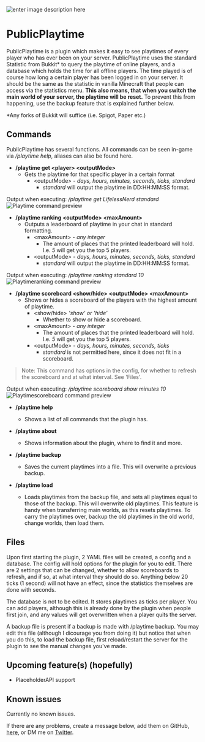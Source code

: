 ![enter image description here](https://i.imgur.com/YcSSgNX.png)
# PublicPlaytime 

PublicPlaytime is a plugin which makes it easy to see playtimes of every player who has ever been on your server. PublicPlaytime uses the standard Statistic from Bukkit* to query the playtime of online players, and a database which holds the time for all offline players. The time played is of course how long a certain player has been logged in on your server. It should be the same as the statistic in vanilla Minecraft that people can access via the statistics menu. **This also means, that when you switch the main world of your server, the playtime will be reset.** To prevent this from happening, use the backup feature that is explained further below.

*Any forks of Bukkit will suffice (i.e. Spigot, Paper etc.)

## Commands
PublicPlaytime has several functions. All commands can be seen in-game via _/playtime help_, aliases can also be found here.

* **/playtime get \<player> \<outputMode>** 
	* Gets the playtime for that specific player in a certain format
		* \<outputMode> - _days, hours, minutes, seconds, ticks, standard_
			* _standard_ will output the playtime in DD:HH:MM:SS format.

Output when executing: */playtime get LifelessNerd standard*
![Playtime command preview](https://i.imgur.com/0egFpdI.png)

* **/playtime ranking \<outputMode> \<maxAmount>** 
	* Outputs a leaderboard of playtime in your chat in standard formatting. 
		* \<maxAmount> - _any integer_ 
			* The amount of places that the printed leaderboard will hold. I.e. _5_ will get you the top 5 players.
		* \<outputMode> - _days, hours, minutes, seconds, ticks, standard_
			* _standard_ will output the playtime in DD:HH:MM:SS format.

Output when executing: */playtime ranking standard 10*
![Playtimeranking command preview](https://i.imgur.com/RnNj3Mb.png)

* **/playtime scoreboard \<show/hide> \<outputMode> \<maxAmount>** 
	* Shows or hides a scoreboard of the players with the highest amount of playtime.
		* \<show/hide> _'show' or 'hide'_
			* Whether to show or hide a scoreboard.
		* \<maxAmount> - _any integer_ 
			* The amount of places that the printed leaderboard will hold. I.e. _5_ will get you the top 5 players.
		* \<outputMode> - _days, hours, minutes, seconds, ticks_
			* _standard_ is not permitted here, since it does not fit in a scoreboard.

> Note: This command has options in the config, for whether to refresh the scoreboard and at what interval. See 'Files'.

Output when executing: */playtime scoreboard show minutes 10*
![Playtimescoreboard command preview](https://i.imgur.com/qcpobwm.png)

* **/playtime help**
	* Shows a list of all commands that the plugin has.

* **/playtime about**
	* Shows information about the plugin, where to find it and more.

* **/playtime backup**
	* Saves the current playtimes into a file. This will overwrite a previous backup.

* **/playtime load**
	* Loads playtimes from the backup file, and sets all playtimes equal to those of the backup. This will overwrite old playtimes. This feature is handy when transferring main worlds, as this resets playtimes. To carry the playtimes over, backup the old playtimes in the old world, change worlds, then load them.

## Files 
Upon first starting the plugin, 2 YAML files will be created, a config and a database. The config will hold options for the plugin for you to edit. There are 2 settings that can be changed, whether to allow scoreboards to refresh, and if so, at what interval they should do so. Anything below 20 ticks (1 second) will not have an effect, since the statistics themselves are done with seconds.

The database is not to be edited. It stores playtimes as ticks per player. You can add players, although this is already done by the plugin when people first join, and any values will get overwritten when a player quits the server. 

A backup file is present if a backup is made with /playtime backup. You may edit this file (although I dicourage you from doing it) but notice that when you do this, to load the backup file, first reload/restart the server for the plugin to see the manual changes you've made.

## Upcoming feature(s) (hopefully) 
- PlaceholderAPI support

## Known issues
Currently no known issues.

If there are any problems, create a message below, add them on GitHub, [here](https://github.com/LifelessNerd/PublicPlaytime), or DM me on [Twitter](https://twitter.com/nerdlifeless).
